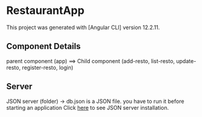 # RestaurantApp
This project was generated with [Angular CLI] version 12.2.11.

## Component Details
parent component (app) ==> Child component (add-resto, list-resto, update-resto, register-resto, login)

## Server
JSON server (folder) -> db.json is a JSON file. you have to run it before starting an application 
Click [here](https://www.npmjs.com/package/json-server) to see JSON server installation. 
 




